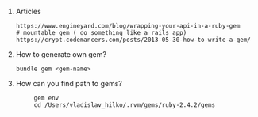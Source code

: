 1. Articles
      
       https://www.engineyard.com/blog/wrapping-your-api-in-a-ruby-gem
       # mountable gem ( do something like a rails app) 
       https://crypt.codemancers.com/posts/2013-05-30-how-to-write-a-gem/
1. How to generate own gem?
      
       bundle gem <gem-name>
2. How can you find path to gems?
      
            gem env
            cd /Users/vladislav_hilko/.rvm/gems/ruby-2.4.2/gems
